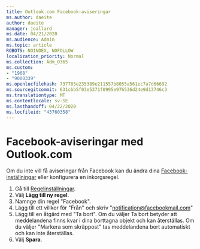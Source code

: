 ```yaml
---
title: Outlook.com Facebook-aviseringar
ms.author: daeite
author: daeite
manager: joallard
ms.date: 04/21/2020
ms.audience: Admin
ms.topic: article
ROBOTS: NOINDEX, NOFOLLOW
localization_priority: Normal
ms.collection: Adm_O365
ms.custom:
- "1968"
- "9000339"
ms.openlocfilehash: 737785e235389e211557b8055a561ec7a7d66692
ms.sourcegitcommit: 631cbb5f03e5371f0995e976536d24e9d13746c3
ms.translationtype: MT
ms.contentlocale: sv-SE
ms.lasthandoff: 04/22/2020
ms.locfileid: "43760358"
---
```

# <a name="facebook-notifications-using-outlookcom"></a>Facebook-aviseringar med Outlook.com

Om du inte vill få aviseringar från Facebook kan du ändra dina [Facebook-inställningar](https://aka.ms/facebook-notifications-settings) eller konfigurera en inkorgsregel.

1. Gå till [Regelinställningar](https://outlook.live.com/mail/options/mail/rules/inboxRules).
1. Välj **Lägg till ny regel**.
1. Namnge din regel "Facebook".
1. Lägg till ett villkor för "Från" och skriv "notification@facebookmail.com"
1. Lägg till en åtgärd med "Ta bort". Om du väljer Ta bort betyder att meddelandena finns kvar i dina borttagna objekt och kan återställas. Om du väljer "Markera som skräppost" tas meddelandena bort automatiskt och kan inte återställas.
1. Välj **Spara**.